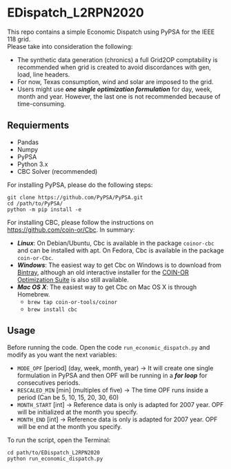 # EDispatch_L2RPN2020

This repo contains a simple Economic Dispatch using PyPSA for the IEEE 118 grid. <br>
Please take into consideration the following: <br>
 - The synthetic data generation (chronics) a full Grid2OP comptability is recommended when grid is created to avoid discordances with gen, load, line headers.
  - For now, Texas consumption, wind and solar are imposed to the grid.
  - Users might use ***one single optimization formulation*** for day, week, month and year. However, the last one is not recommended because of time-consuming.

## Requierments
- Pandas
- Numpy
- PyPSA
- Python 3.x
- CBC Solver (recommended)

For installing PyPSA, please do the following steps: <br>
```
git clone https://github.com/PyPSA/PyPSA.git
cd /path/to/PyPSA/ 
python -m pip install -e
```
For installing CBC, please follow the instructions on https://github.com/coin-or/Cbc. In summary:
 - ***Linux***: On Debian/Ubuntu, Cbc is available in the package `coinor-cbc` and can be installed with apt. On Fedora, Cbc is available in the package `coin-or-Cbc`.
- ***Windows***: The easiest way to get Cbc on Windows is to download from [Bintray](https://bintray.com/coin-or/download/Cbc), although an old interactive installer for the [COIN-OR Optimization Suite](https://www.coin-or.org/download/binary/CoinAll/) is also still available.
- ***Mac OS X***: The easiest way to get Cbc on Mac OS X is through Homebrew.
    - `brew tap coin-or-tools/coinor`
    - `brew install cbc`

## Usage
Before running the code. Open the code `run_economic_dispatch.py` and modify as you want the next variables:
 - `MODE_OPF` [period] (day, week, month, year) -> It will create one single formulation in PyPSA and then OPF will be running in a ***for loop*** for consecutives periods.
 - `RESCALED_MIN` [min] (multiples of five) -> The time OPF runs inside a period (Can be 5, 10, 15, 20, 30, 60)
 - `MONTH_START` [int] -> Reference data is only is adapted for 2007 year. OPF will be initialized at the month you specify.
  - `MONTH_END` [int] -> Reference data is only is adapted for 2007 year. OPF will be end at the month you specify.

  To run the script, open the Terminal: <br>
  ```
  cd path/to/EDispatch_L2RPN2020
  python run_economic_dispatch.py
  ```



